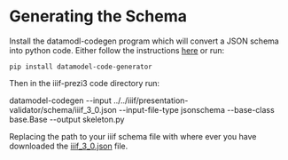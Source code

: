 # Generating the Schema

Install the datamodl-codegen program which will convert a JSON schema into python code. Either follow the instructions [here](https://pydantic-docs.helpmanual.io/datamodel_code_generator/) or run:

```
pip install datamodel-code-generator
```

Then in the iiif-prezi3 code directory run:

datamodel-codegen --input ../../iiif/presentation-validator/schema/iiif_3_0.json --input-file-type jsonschema --base-class base.Base  --output skeleton.py

Replacing the path to your iiif schema file with where ever you have downloaded the [iiif_3_0.json](https://github.com/IIIF/presentation-validator/blob/master/schema/iiif_3_0.json) file.
